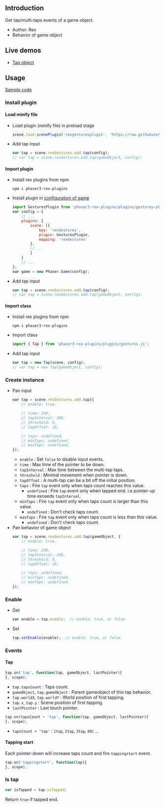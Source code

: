 ## Introduction

Get tap/multi-taps events of a game object.

- Author: Rex
- Behavior of game object

## Live demos

- [Tap object](https://codepen.io/rexrainbow/pen/KLWZPq)

## Usage

[Sample code](https://github.com/rexrainbow/phaser3-rex-notes/tree/master/examples/gesture-tap)

### Install plugin

#### Load minify file

- Load plugin (minify file) in preload stage
    ```javascript
    scene.load.scenePlugin('rexgesturesplugin', 'https://raw.githubusercontent.com/rexrainbow/phaser3-rex-notes/master/dist/rexgesturesplugin.min.js', 'rexGestures', 'rexGestures');
    ```
- Add tap input
    ```javascript
    var tap = scene.rexGestures.add.tap(config);
    // var tap = scene.rexGestures.add.tap(gameObject, config);
    ```

#### Import plugin

- Install rex plugins from npm
    ```
    npm i phaser3-rex-plugins
    ```
- Install plugin in [configuration of game](game.md#configuration)
    ```javascript
    import GesturesPlugin from 'phaser3-rex-plugins/plugins/gestures-plugin.js';
    var config = {
        // ...
        plugins: {
            scene: [{
                key: 'rexGestures',
                plugin: GesturesPlugin,
                mapping: 'rexGestures'
            },
            // ...
            ]
        }
        // ...
    };
    var game = new Phaser.Game(config);
    ```
- Add tap input
    ```javascript
    var tap = scene.rexGestures.add.tap(config);
    // var tap = scene.rexGestures.add.tap(gameObject, config);
    ```

#### Import class

- Install rex plugins from npm
    ```
    npm i phaser3-rex-plugins
    ```
- Import class
    ```javascript
    import { Tap } from 'phaser3-rex-plugins/plugins/gestures.js';
    ```
- Add tap input
    ```javascript
    var tap = new Tap(scene, config);
    // var tap = new Tap(gameObject, config);
    ```

### Create instance

- Pan input
    ```javascript
    var tap = scene.rexGestures.add.tap({
        // enable: true,
    
        // time: 250,
        // tapInterval: 200,
        // threshold: 9,
        // tapOffset: 10,
    
        // taps: undefined,
        // minTaps: undefined,
        // maxTaps: undefined,
    });
    ```
    - `enable` : Set `false` to disable input events.
    - `time` : Max time of the pointer to be down.
    - `tapInterval` : Max time between the multi-tap taps.
    - `threshold` : Minimal movement when pointer is down.
    - `tapOffset` : A multi-tap can be a bit off the initial position.
    - `taps` : Fire `tap` event only when taps count reaches this value.
        - `undefined` : Fire `tap` event only when tapped end. i.e pointer-up time exceeds `tapInterval`.
    - `minTaps` : Fire `tap` event only when taps count is larger than this value.
        - `undefined` : Don't check taps count.
    - `maxTaps` : Fire `tap` event only when taps count is less than this value.
        - `undefined` : Don't check taps count.
- Pan behavior of game object
    ```javascript
    var tap = scene.rexGestures.add.tap(gameObject, {
        // enable: true,
    
        // time: 250,
        // tapInterval: 200,
        // threshold: 9,
        // tapOffset: 10,
    
        // taps: undefined,
        // minTaps: undefined,
        // maxTaps: undefined,
    });
    ```

### Enable

- Get
    ```javascript
    var enable = tap.enable;  // enable: true, or false
    ```
- Set
    ```javascript
    tap.setEnable(enable);  // enable: true, or false
    ```

### Events

#### Tap

```javascript
tap.on('tap', function(tap, gameObject, lastPointer){
}, scope);
```

- `tap.tapsCount` : Taps count.
- `gameObject`, `tap.gameObject` : Parent gameobject of this tap behavior.
- `tap.worldX`, `tap.worldY` : World position of first tapping.
- `tap.x`, `tap.y` : Scene position of first tapping.
- `lastPointer` : Last touch pointer.


```javascript
tap.on(tapsCount + 'tap', function(tap, gameObject, lastPointer){
}, scope);
```

- `tapsCount + 'tap'` : `1tap`, `2tap`, `3tap`, etc ...

#### Tapping start

Each pointer-down will increase taps count and fire `tappingstart` event.

```javascript
tap.on('tappingstart', function(tap){
}, scope);
```

### Is tap

```javascript
var isTapped = tap.isTapped;
```

Return `true` if tapped end.
